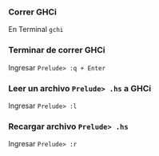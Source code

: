 ### Correr GHCi
En Terminal `gchi`

### Terminar de correr GHCi
Ingresar `Prelude> :q + Enter`

### Leer un archivo `Prelude> .hs` a GHCi
Ingresar `Prelude> :l`

### Recargar archivo `Prelude> .hs`
Ingresar `Prelude> :r`
